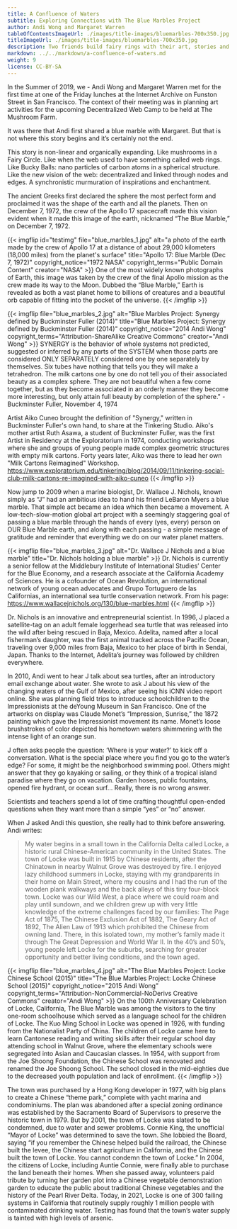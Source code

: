 ```yaml
---
title: A Confluence of Waters
subtitle: Exploring Connections with The Blue Marbles Project
author: Andi Wong and Margaret Warren
tableOfContentsImageUrl: ./images/title-images/bluemarbles-700x350.jpg
titleImageUrl: ./images/title-images/bluemarbles-700x350.jpg
description: Two friends build fairy rings with their art, stories and technology. Playing for keeps with The Blue Marbles Project.
markdown: ../../markdown/a-confluence-of-waters.md
weight: 9
license: CC-BY-SA
---
```


In the Summer of 2019, we - Andi Wong and Margaret Warren met for the first time at one of the Friday lunches at the Internet Archive on Funston Street in San Francisco. The context of their meeting was in planning art activities for the upcoming Decentralized Web Camp to be held at The Mushroom Farm.

It was there that Andi first shared a blue marble with Margaret. But that is not where this story begins and it’s certainly not the end.

This story is non-linear and organically expanding. Like mushrooms in a Fairy Circle. Like when the web used to have something called web rings.  Like Bucky Balls: nano particles of carbon atoms in a spherical structure. Like the new vision of the web: decentralized and linked through nodes and edges. A synchronistic murmuration of inspirations and enchantment.

The ancient Greeks first declared the sphere the most perfect form and proclaimed it was the shape of the earth and all the planets. Then on December 7, 1972, the crew of the Apollo 17 spacecraft made this vision evident when it made this image of the earth, nicknamed “The Blue Marble,” on December 7, 1972.

{{< imgflip
  id="testimg"
  file="blue_marbles_1.jpg"
  alt="a photo of the earth made by the crew of Apollo 17 at a distance of about 29,000 kilometers (18,000 miles) from the planet's surface"
  title="Apollo 17: Blue Marble (Dec 7, 1972)"
  copyright_notice="1972 NASA"
  copyright_terms="Public Domain Content"
  creator="NASA" >}}
One of the most widely known photographs of Earth, this image was taken by the crew of the final Apollo mission as the crew made its way to the Moon. Dubbed the “Blue Marble,” Earth is revealed as both a vast planet home to billions of creatures and a beautiful orb capable of fitting into the pocket of the universe.
{{< /imgflip >}}

{{< imgflip
  file="blue_marbles_2.jpg"
  alt="Blue Marbles Project: Synergy defined by Buckminster Fuller (2014)"
  title="Blue Marbles Project: Synergy defined by Buckminster Fuller (2014)"
  copyright_notice="2014 Andi Wong"
  copyright_terms="Attribution-ShareAlike Creative Commons"
  creator="Andi Wong" >}}
SYNERGY is the behavior of whole systems not predicted, suggested or inferred by any parts of the SYSTEM when those parts are considered ONLY SEPARATELY considered one by one separately by themselves. Six tubes have nothing that tells you they will make a tetrahedron. The milk cartons one by one do not tell you of their associated beauty as a complex sphere. They are not beautiful when a few come together, but as they become associated in an orderly manner they become more interesting, but only attain full beauty by completion of the sphere." - Buckminster Fuller, November 4, 1974

Artist Aiko Cuneo brought the definition of "Synergy," written in Buckminster Fuller's own hand, to share at the Tinkering Studio. Aiko's mother artist Ruth Asawa, a student of Buckminster Fuller, was the first Artist in Residency at the Exploratorium in 1974, conducting workshops where she and groups of young people made complex geometric structures with empty milk cartons. Forty years later, Aiko was there to lead her own "Milk Cartons Reimagined" Workshop. https://www.exploratorium.edu/tinkering/blog/2014/09/11/tinkering-social-club-milk-cartons-re-imagined-with-aiko-cuneo
{{< /imgflip >}}

Now jump to 2009 when a marine biologist, Dr. Wallace J. Nichols, known simply as “J” had an ambitious idea to hand his friend LeBaron Myers a blue marble. That simple act became an idea which then became a movement. A low-tech-slow-motion global art project with a seemingly staggering goal of passing a blue marble through the hands of every (yes, every) person on OUR Blue Marble earth, and along with each passing - a simple message of gratitude and reminder that everything we do on our water planet matters.

{{< imgflip
  file="blue_marbles_3.jpg"
  alt="Dr. Wallace J Nichols and a blue marble"
  title="Dr. Nichols holding a blue marble" >}}
Dr. Nichols is currently a senior fellow at the Middlebury Institute of International Studies’ Center for the Blue Economy, and a research associate at the California Academy of Sciences. He is a cofounder of Ocean Revolution, an international network of young ocean advocates and Grupo Tortuguero de las Californias, an international sea turtle conservation network. From his page: https://www.wallacejnichols.org/130/blue-marbles.html
{{< /imgflip >}}


Dr. Nichols is an innovative and entrepreneurial scientist.  In 1996, J placed a satellite-tag on an adult female loggerhead sea turtle that was released into the wild after being rescued in Baja, Mexico. Adelita, named after a local fisherman’s daughter, was the first animal tracked across the Pacific Ocean, traveling over 9,000 miles from Baja, Mexico to her place of birth in Sendai, Japan. Thanks to the Internet, Adelita’s journey was followed by children everywhere.

In 2010, Andi went to hear J talk about sea turtles, after an introductory email exchange about water. She wrote to ask J about his view of the changing waters of the Gulf of Mexico, after seeing his iCNN video report online. She was planning field trips to introduce schoolchildren to the Impressionists at the deYoung Museum in San Francisco. One of the artworks on display was Claude Monet’s “Impression, Sunrise,” the 1872 painting which gave the Impressionist movement its name. Monet’s loose brushstrokes of color depicted his hometown waters shimmering with the intense light of an orange sun.

J often asks people the question: ‘Where is your water?’ to kick off a conversation.
What is the special place where you find you go to the water’s edge? For some, it might be the neighborhood swimming pool. Others might answer that they go kayaking or sailing, or they think of a tropical island paradise where they go on vacation. Garden hoses, public fountains, opened fire hydrant, or ocean surf… Really, there is no wrong answer.

Scientists and teachers spend a lot of time crafting thoughtful open-ended questions when they want more than a simple “yes” or “no” answer.

When J asked Andi this question, she really had to think before answering. Andi writes:

> My water begins in a small town in the California Delta called Locke, a historic rural Chinese-American community in the United States. The town of Locke was built in 1915 by Chinese residents, after the Chinatown in nearby Walnut Grove was destroyed by fire. I enjoyed lazy childhood summers in Locke, staying with my grandparents in their home on Main Street, where my cousins and I had the run of the wooden plank walkways and the back alleys of this tiny four-block town. Locke was our Wild West, a place where we could roam and play until sundown, and we children grew up with very little knowledge of the extreme challenges faced by our families: The Page Act of 1875, The Chinese Exclusion Act of 1882, The Geary Act of 1892, The Alien Law of 1913 which prohibited the Chinese from owning land. There, in this isolated town, my mother’s family made it through The Great Depression and World War II. In the 40’s and 50’s, young people left Locke for the suburbs, searching for greater opportunity and better living conditions, and the town aged.

{{< imgflip
  file="blue_marbles_4.jpg"
  alt="The Blue Marbles Project: Locke Chinese School (2015)"
  title="The Blue Marbles Project: Locke Chinese School (2015)"
  copyright_notice="2015 Andi Wong"
  copyright_terms="Attribution-NonCommercial-NoDerivs Creative Commons"
  creator="Andi Wong" >}}
On the 100th Anniversary Celebration of Locke, California, The Blue Marble was among the visitors to the tiny one-room schoolhouse which served as a language school for the children of Locke. The Kuo Ming School in Locke was opened in 1926, with funding from the Nationalist Party of China. The children of Locke came here to learn Cantonese reading and writing skills after their regular school day attending school in Walnut Grove, where the elementary schools were segregated into Asian and Caucasian classes. In 1954, with support from the Joe Shoong Foundation, the Chinese School was renovated and renamed the Joe Shoong School. The school closed in the mid-eighties due to the decreased youth population and lack of enrollment.
{{< /imgflip >}}

The town was purchased by a Hong Kong developer in 1977, with big plans to create a Chinese “theme park,” complete with yacht marina and condominiums. The plan was abandoned after a special zoning ordinance was established by the Sacramento Board of Supervisors to preserve the historic town in 1979. But by 2001, the town of Locke was slated to be condemned, due to water and sewer problems. Connie King, the unofficial “Mayor of Locke” was determined to save the town. She lobbied the Board, saying “if you remember the Chinese helped build the railroad, the Chinese built the levee, the Chinese start agriculture in California, and the Chinese built the town of Locke. You cannot condemn the town of Locke.”  In 2004, the citizens of Locke, including Auntie Connie, were finally able to purchase the land beneath their homes. When she passed away, volunteers paid tribute by turning her garden plot into a Chinese vegetable demonstration garden to educate the public about traditional Chinese vegetables and the history of the Pearl River Delta. Today, in 2021, Locke is one of 300 failing systems in California that routinely supply roughly 1 million people with contaminated drinking water. Testing has found that the town’s water supply is tainted with high levels of arsenic.
